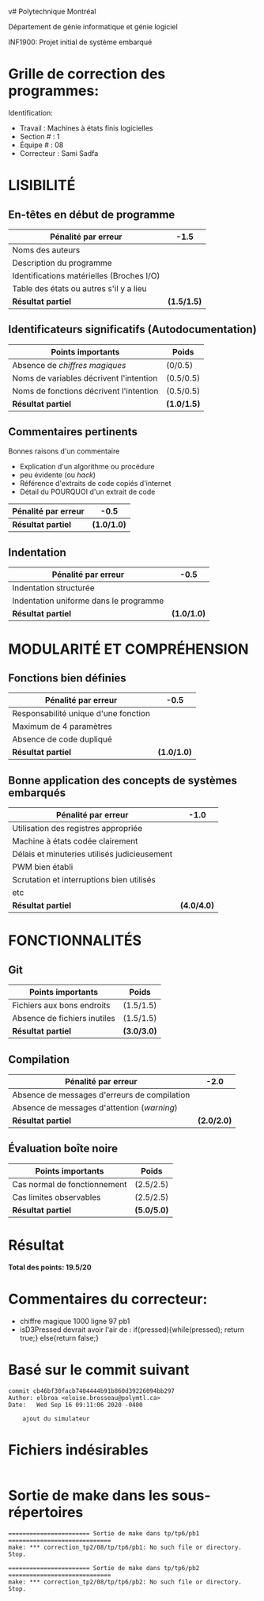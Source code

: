 v# Polytechnique Montréal

Département de génie informatique et génie logiciel

INF1900: Projet initial de système embarqué

# Grille de correction des programmes:

Identification:
+ Travail    : Machines à états finis logicielles
+ Section #  : 1
+ Équipe #   : 08
+ Correcteur : Sami Sadfa

# LISIBILITÉ
## En-têtes en début de programme   

| Pénalité par erreur                          | -1.5       |
| -------------------------------------------- | ---------- |
| Noms des auteurs                             |            |
| Description du programme                     |            |
| Identifications matérielles (Broches I/O)    |            |
| Table des états ou autres s'il y a lieu      |            |
| __Résultat partiel__                         | __(1.5/1.5)__ |

## Identificateurs significatifs (Autodocumentation)

| Points importants                            | Poids      |
| -------------------------------------------- | ---------- |
| Absence de *chiffres magiques*               | (0/0.5)     |
| Noms de variables décrivent l'intention      | (0.5/0.5)     |
| Noms de fonctions décrivent l'intention      | (0.5/0.5)     |
| __Résultat partiel__                         | __(1.0/1.5)__ |

## Commentaires pertinents

Bonnes raisons d'un commentaire
 + Explication d'un algorithme ou procédure 
 + peu évidente (ou *hack*)
 + Référence d'extraits de code copiés d'internet
 + Détail du POURQUOI d'un extrait de code

| Pénalité par erreur                          | -0.5       |
| -------------------------------------------- | ---------- |
| __Résultat partiel__                         | __(1.0/1.0)__ |


## Indentation   

| Pénalité par erreur                          | -0.5       |
| -------------------------------------------- | ---------- |
| Indentation structurée                       |            |
| Indentation uniforme dans le programme       |            |
| __Résultat partiel__                         | __(1.0/1.0)__ |


# MODULARITÉ ET COMPRÉHENSION
## Fonctions bien définies

| Pénalité par erreur                          | -0.5       |
| -------------------------------------------- | ---------- |
| Responsabilité unique d'une fonction         |            |
| Maximum de 4 paramètres                      |            |
| Absence de code dupliqué                     |            |
| __Résultat partiel__                         | __(1.0/1.0)__ |


## Bonne application des concepts de systèmes embarqués

| Pénalité par erreur                          | -1.0       |
| -------------------------------------------- | ---------- |
| Utilisation des registres appropriée         |            |
| Machine à états codée clairement             |            |
| Délais et minuteries utilisés judicieusement |            |
| PWM bien établi                              |            |
| Scrutation et interruptions bien utilisés    |            |
| etc                                          |            |
| __Résultat partiel__                         | __(4.0/4.0)__ |

# FONCTIONNALITÉS
## Git

| Points importants                            | Poids      |
| -------------------------------------------- | ---------- |
| Fichiers aux bons endroits                   | (1.5/1.5)     |
| Absence de fichiers inutiles                 | (1.5/1.5)     |
| __Résultat partiel__                         | __(3.0/3.0)__ |


## Compilation    

| Pénalité par erreur                          | -2.0       |
| -------------------------------------------- | ---------- |
| Absence de messages d'erreurs de compilation |            |
| Absence de messages d'attention (*warning*)  |            |
| __Résultat partiel__                         | __(2.0/2.0)__ |
   

## Évaluation boîte noire  

| Points importants                            | Poids      |
| -------------------------------------------- | ---------- |
| Cas normal de fonctionnement                 | (2.5/2.5)     |
| Cas limites observables                      | (2.5/2.5)     |
| __Résultat partiel__                         | __(5.0/5.0)__ |

# Résultat

__Total des points: 19.5/20__

# Commentaires du correcteur:

- chiffre magique 1000 ligne 97 pb1
- isD3Pressed devrait avoir l'air de : if(pressed){while(pressed); return true;} else{return false;}

# Basé sur le commit suivant
```
commit cb46bf30facb7404444b91b860d39226094bb297
Author: elbroa <eloise.brosseau@polymtl.ca>
Date:   Wed Sep 16 09:11:06 2020 -0400

    ajout du simulateur
```

# Fichiers indésirables
```

```

# Sortie de make dans les sous-répertoires
```
======================= Sortie de make dans tp/tp6/pb1 =============================
make: *** correction_tp2/08/tp/tp6/pb1: No such file or directory.  Stop.

======================= Sortie de make dans tp/tp6/pb2 =============================
make: *** correction_tp2/08/tp/tp6/pb2: No such file or directory.  Stop.


```
